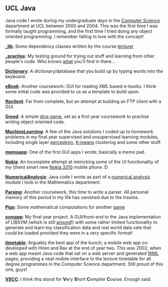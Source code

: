 ## UCL Java

Java code I wrote during my undergraduate days in the [Computer Science](http://www.cs.ucl.ac.uk/) department at UCL between 2000 and 2004. This was the first time I was formally taught programming, and the first time I tried doing any object oriented programming. I remember falling in love with the concept!

[__\_lib__](\_lib/): Some dependency classes written by the course <a href="http://www0.cs.ucl.ac.uk/staff/G.Roberts/" target="_blank">lecturer</a>

[__\_practise__](\_practise/): My testing ground for trying out stuff and learning from other people's code. Who knows [what](\_practise/BackDoorServer.java) you'll find in there...

[__Dictionary__](Dictionary/): A dictionary/database that you build up by typing words into the keyboard.

[__eBook__](eBook/): Another coursework: GUI for reading XML based e-books. I think some initial code was provided to us as a template to build upon.

[__ftpclient__](ftpclient/): Far from complete, but an attempt at building an FTP client with a GUI.

[__Greed__](Greed/): A simple <a href="https://en.wikipedia.org/wiki/Farkle" target="_blank">dice game</a>, set as a first year coursework to practise writing object oriented code.

[__MachineLearning__](MachineLearning/): A few of the Java solutions I coded up to homework problems in my final year supervised and unsupervised learning modules, including single layer [perceptron](https://en.wikipedia.org/wiki/Perceptron), [K-means](https://en.wikipedia.org/wiki/K-means_clustering) clustering and some other stuff.

[__memoapp__](memoapp/): One of the first GUI apps I wrote; basically a memo pad.

[__Nokia__](Nokia/): An incomplete attempt at mimicking some of the UI functionality of my (then) smart new <a href="http://bit.ly/1GL6m9W" target="_blank">Nokia 3310</a> mobile phone :D

[__NumericalAnalysis__](NumericalAnalysis/): Java code I wrote as part of a [numerical analysis](https://en.wikipedia.org/wiki/Numerical_analysis) module I took in the Mathematics department.

[__Parsing__](Parsing/): Another coursework, this time to write a parser. All personal memory of this period in my life has vanished due to the trauma.

[__Pigs__](Pigs/): Some mathematical computations for another [game](https://en.wikipedia.org/wiki/Pig_(dice_game))

[__svmapp__](svmapp/): My final year project. A GUI/front-end to the Java implementation of LIBSVM (which is still <a href="https://www.csie.ntu.edu.tw/~cjlin/libsvm/" target="_blank">around</a>!) with some rather limited functionality to generate and learn toy classification data and real world data sets that could be loaded provided they were in a very specific format!

[__timetable__](timetable/): Arguably the best app of the bunch; a mobile web app co-developed with Hiren and Rav at the end of year two. This was 2002, when a web app meant Java code that sat on a web server and generated <a href="https://en.wikipedia.org/wiki/Wireless_Application_Protocol" target="_blank">WML</a> pages, providing a neat mobile interface to the lecture timetable for all degree programmes in the Computer Science department. Still proud of this one, guys!

[__VSCC__](VSCC/): I think this stood for **V**ery **S**hort **C**ompiler **C**ourse. Enough said.

